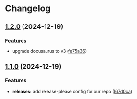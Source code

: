 # Changelog

## [1.2.0](https://github.com/maxa-ai/releases-maxa-ai.github.io/compare/releases-maxa-ai-v1.1.0...releases-maxa-ai-v1.2.0) (2024-12-19)


### Features

* upgrade docusaurus to v3 ([fe75a36](https://github.com/maxa-ai/releases-maxa-ai.github.io/commit/fe75a362e09ce579acfa43d52e53d776e0bab9ea))

## [1.1.0](https://github.com/maxa-ai/releases-maxa-ai.github.io/compare/releases-maxa-ai-v1.0.0...releases-maxa-ai-v1.1.0) (2024-12-19)


### Features

* **releases:** add release-please config for our repo ([167d0ca](https://github.com/maxa-ai/releases-maxa-ai.github.io/commit/167d0ca88d554fd4a6568460e804a98bbee99816))
